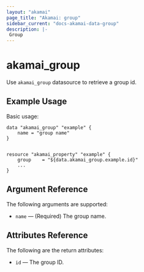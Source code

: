 ```yaml
---
layout: "akamai"
page_title: "Akamai: group"
sidebar_current: "docs-akamai-data-group"
description: |-
 Group
---
```


# akamai_group


Use `akamai_group` datasource to retrieve a group id.

## Example Usage

Basic usage:

```hcl
data "akamai_group" "example" {
    name = "group name"
}


resource "akamai_property" "example" {
    group    = "${data.akamai_group.example.id}"
    ...
}
```

## Argument Reference

The following arguments are supported:

* `name` — (Required) The group name.

## Attributes Reference

The following are the return attributes:

* `id` — The group ID.
